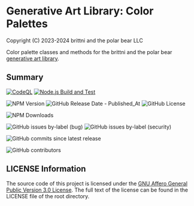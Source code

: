 # Generative Art Library: Color Palettes

Copyright (C) 2023-2024 brittni and the polar bear LLC

Color palette classes and methods for the brittni and the polar bear [generative art library](https://github.com/brittni-and-the-polar-bear/generative-art-library).

## Summary

[![CodeQL](https://github.com/brittni-and-the-polar-bear/generative-art-library_color-palettes/actions/workflows/codeql.yml/badge.svg)](https://github.com/brittni-and-the-polar-bear/generative-art-library_color-palettes/actions/workflows/codeql.yml)
[![Node.js Build and Test](https://github.com/brittni-and-the-polar-bear/generative-art-library_color-palettes/actions/workflows/node.js.yml/badge.svg)](https://github.com/brittni-and-the-polar-bear/generative-art-library_color-palettes/actions/workflows/node.js.yml)

![NPM Version](https://img.shields.io/npm/v/%40batpb%2Fgenart-palettes)
![GitHub Release Date - Published_At](https://img.shields.io/github/release-date/brittni-and-the-polar-bear/generative-art-library_color-palettes)
![GitHub License](https://img.shields.io/github/license/brittni-and-the-polar-bear/generative-art-library_color-palettes)

![NPM Downloads](https://img.shields.io/npm/dw/%40batpb%2Fgenart-palettes)

![GitHub issues by-label (bug)](https://img.shields.io/github/issues/brittni-and-the-polar-bear/generative-art-library_color-palettes/bug?color=red)
![GitHub issues by-label (security)](https://img.shields.io/github/issues/brittni-and-the-polar-bear/generative-art-library_color-palettes/security?color=red)

![GitHub commits since latest release](https://img.shields.io/github/commits-since/brittni-and-the-polar-bear/generative-art-library_color-palettes/latest)

![GitHub contributors](https://img.shields.io/github/contributors-anon/brittni-and-the-polar-bear/generative-art-library_color-palettes)

## LICENSE Information

The source code of this project is licensed under the [GNU Affero General Public Version 3.0 License](https://www.gnu.org/licenses/agpl-3.0.en.html). The full text of the license can be found in the LICENSE file of the root directory.
